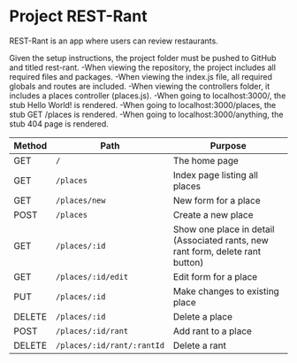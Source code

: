 # Project REST-Rant

REST-Rant is an app where users can review restaurants.

Given the setup instructions, the project folder must be pushed to GitHub and titled rest-rant.
-When viewing the repository, the project includes all required files and packages.
-When viewing the index.js file, all required globals and routes are included.
-When viewing the controllers folder, it includes a places controller (places.js).
-When going to localhost:3000/, the stub Hello World! is rendered.
-When going to localhost:3000/places, the stub GET /places is rendered.
-When going to localhost:3000/anything, the stub 404 page is rendered.



| Method | Path | Purpose |
| ------ | ------------------------------------- | ----------------------------- |
| GET | `/` | The home page |
| GET | `/places` | Index page listing all places |
| GET | `/places/new` | New form for a place |
| POST | `/places` | Create a new place |
| GET | `/places/:id` | Show one place in detail (Associated rants, new rant form, delete rant button) |
| GET | `/places/:id/edit` | Edit form for a place |
| PUT | `/places/:id` | Make changes to existing place |
| DELETE | `/places/:id` | Delete a place |
| POST | `/places/:id/rant` | Add rant to a place |
| DELETE | `/places/:id/rant/:rantId` | Delete a rant |
